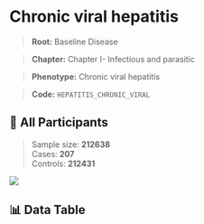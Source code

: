 # Chronic viral hepatitis

> **Root:** Baseline Disease  

> **Chapter:** Chapter I- Infectious and parasitic  

> **Phenotype:** Chronic viral hepatitis  

> **Code:** `HEPATITIS_CHRONIC_VIRAL`

## 🧪 All Participants  
> Sample size: **212638**  
> Cases: **207**  
> Controls: **212431**
<img src="/Sensitive/Figures/ALL/Incidence/HEPATITIS_CHRONIC_VIRAL.png"/>

## 📊 Data Table
<CsvTableMRF src="/Sensitive/Data/ALL/Incidence/COX_HEPATITIS_CHRONIC_VIRAL.csv"/>

